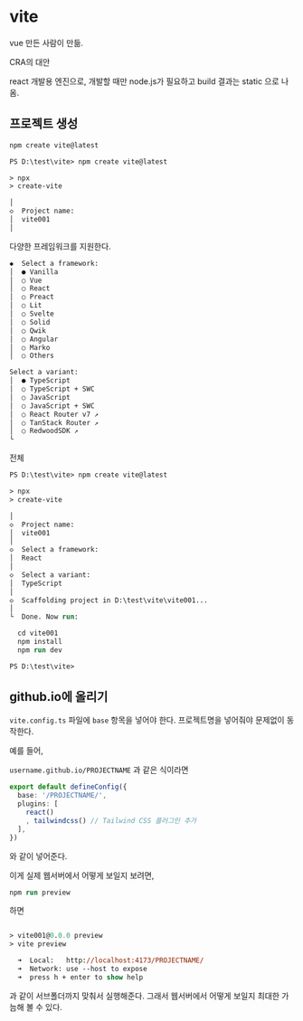 # vite
vue 만든 사람이 만듦.

CRA의 대안

react 개발용 엔진으로, 개발할 때만 node.js가 필요하고 build 결과는 static 으로 나옴.

## 프로젝트 생성
```ps
npm create vite@latest
```

```ps
PS D:\test\vite> npm create vite@latest

> npx
> create-vite

│
◇  Project name:
│  vite001
│
```

다양한 프레임워크를 지원한다.
```ps
◆  Select a framework:
│  ● Vanilla
│  ○ Vue
│  ○ React
│  ○ Preact
│  ○ Lit
│  ○ Svelte
│  ○ Solid
│  ○ Qwik
│  ○ Angular
│  ○ Marko
│  ○ Others
```


```ps
Select a variant:
│  ● TypeScript
│  ○ TypeScript + SWC
│  ○ JavaScript
│  ○ JavaScript + SWC
│  ○ React Router v7 ↗
│  ○ TanStack Router ↗
│  ○ RedwoodSDK ↗
└
```


전체
```ps
PS D:\test\vite> npm create vite@latest

> npx
> create-vite

│
◇  Project name:
│  vite001
│
◇  Select a framework:
│  React
│
◇  Select a variant:
│  TypeScript
│
◇  Scaffolding project in D:\test\vite\vite001...
│
└  Done. Now run:

  cd vite001
  npm install
  npm run dev

PS D:\test\vite>
```


## github.io에 올리기

`vite.config.ts` 파일에 `base` 항목을 넣어야 한다. 프로젝트명을 넣어줘야 문제없이 동작한다.

예를 들어, 

`username.github.io/PROJECTNAME` 과 같은 식이라면 

```ts
export default defineConfig({
  base: '/PROJECTNAME/',
  plugins: [
    react()
    , tailwindcss() // Tailwind CSS 플러그인 추가
  ],
})
```
와 같이 넣어준다.

이게 실제 웹서버에서 어떻게 보일지 보려면, 

```ps
npm run preview
```

하면 
```ps

> vite001@0.0.0 preview
> vite preview

  ➜  Local:   http://localhost:4173/PROJECTNAME/
  ➜  Network: use --host to expose
  ➜  press h + enter to show help
```

과 같이 서브폴더까지 맞춰서 실행해준다. 그래서 웹서버에서 어떻게 보일지 최대한 가늠해 볼 수 있다.